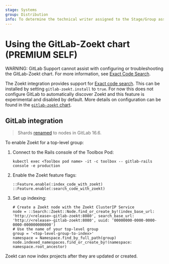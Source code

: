 ```yaml
---
stage: Systems
group: Distribution
info: To determine the technical writer assigned to the Stage/Group associated with this page, see https://handbook.gitlab.com/handbook/product/ux/technical-writing/#assignments
---
```


# Using the GitLab-Zoekt chart **(PREMIUM SELF)**

WARNING:
GitLab Support cannot assist with configuring or troubleshooting the
GitLab-Zoekt chart. For more information, see
[Exact Code Search](/ee/user/search/exact_code_search.md).

The Zoekt integration provides support for
[Exact code search](https://docs.gitlab.com/ee/user/search/exact_code_search.html).
This can be installed by setting `gitlab-zoekt.install` to `true`. For now
this does not configure GitLab to automatically discover Zoekt and this feature
is experimental and disabled by default. More details on configuration can be
found in the
[`gitlab-zoekt` chart](https://gitlab.com/gitlab-org/cloud-native/charts/gitlab-zoekt).

## GitLab integration

> Shards [renamed](https://gitlab.com/gitlab-org/gitlab/-/merge_requests/134717) to nodes in GitLab 16.6.

To enable Zoekt for a top-level group:

1. Connect to the Rails console of the Toolbox Pod:

   ```shell
   kubectl exec <Toolbox pod name> -it -c toolbox -- gitlab-rails console -e production
   ```

1. Enable the Zoekt feature flags:

   ```shell
   ::Feature.enable(:index_code_with_zoekt)
   ::Feature.enable(:search_code_with_zoekt)
   ```

1. Set up indexing:

   ```shell
   # Create a Zoekt node with the Zoekt ClusterIP Service
   node = ::Search::Zoekt::Node.find_or_create_by!(index_base_url: 'http://<release>-gitlab-zoekt:8080', search_base_url: 'http://<release>-gitlab-zoekt:8080', uuid: '00000000-0000-0000-0000-000000000000')
   # Use the name of your top-level group
   group = '<top-level-group-to-index>'
   namespace = Namespace.find_by_full_path(group)
   node.indexed_namespaces.find_or_create_by!(namespace: namespace.root_ancestor)
   ```

Zoekt can now index projects after they are updated or created.
